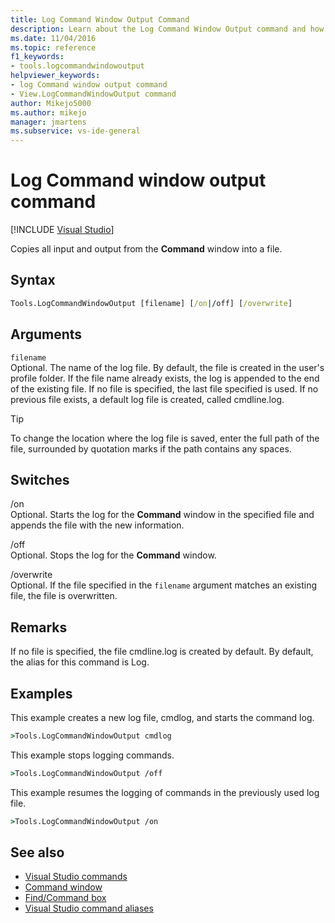 ```yaml
---
title: Log Command Window Output Command
description: Learn about the Log Command Window Output command and how it copies all input and output from the Command window into a file.
ms.date: 11/04/2016
ms.topic: reference
f1_keywords:
- tools.logcommandwindowoutput
helpviewer_keywords:
- log Command window output command
- View.LogCommandWindowOutput command
author: Mikejo5000
ms.author: mikejo
manager: jmartens
ms.subservice: vs-ide-general
---
```

# Log Command window output command

 [!INCLUDE [Visual Studio](~/includes/applies-to-version/vs-windows-only.md)]

Copies all input and output from the **Command** window into a file.

## Syntax

```cmd
Tools.LogCommandWindowOutput [filename] [/on|/off] [/overwrite]
```

## Arguments

`filename`\
Optional. The name of the log file. By default, the file is created in the user's profile folder. If the file name already exists, the log is appended to the end of the existing file. If no file is specified, the last file specified is used. If no previous file exists, a default log file is created, called cmdline.log.

> [!TIP]
> To change the location where the log file is saved, enter the full path of the file, surrounded by quotation marks if the path contains any spaces.

## Switches

/on\
Optional. Starts the log for the **Command** window in the specified file and appends the file with the new information.

/off\
Optional. Stops the log for the **Command** window.

/overwrite\
Optional. If the file specified in the `filename` argument matches an existing file, the file is overwritten.

## Remarks

If no file is specified, the file cmdline.log is created by default. By default, the alias for this command is Log.

## Examples

This example creates a new log file, cmdlog, and starts the command log.

```cmd
>Tools.LogCommandWindowOutput cmdlog
```

This example stops logging commands.

```cmd
>Tools.LogCommandWindowOutput /off
```

This example resumes the logging of commands in the previously used log file.

```cmd
>Tools.LogCommandWindowOutput /on
```

## See also

- [Visual Studio commands](../../ide/reference/visual-studio-commands.md)
- [Command window](../../ide/reference/command-window.md)
- [Find/Command box](../../ide/find-command-box.md)
- [Visual Studio command aliases](../../ide/reference/visual-studio-command-aliases.md)
